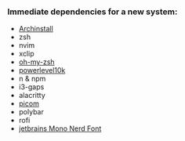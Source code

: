 ### Immediate dependencies for a new system:

- [Archinstall](https://github.com/archlinux/archinstall)
- zsh <br>
- nvim <br>
- xclip <br>
- [oh-my-zsh](https://ohmyz.sh/) <br>
- [powerlevel10k](https://github.com/romkatv/powerlevel10k#installation) <br>
- n & npm <br>
- i3-gaps <br>
- alacritty <br>
- [picom](https://github.com/jonaburg/picom) <br>
- polybar <br>
- rofi <br>
- [jetbrains Mono Nerd Font](https://www.jetbrains.com/lp/mono/) <br>
